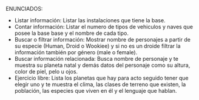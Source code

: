 ENUNCIADOS:

- Listar información: Listar las instalaciones que tiene la base.
- Contar información: Listar el numero de tipos de vehiculos y naves que posee la base base y el nombre de cada tipo.
- Buscar o filtrar información: Mostrar nombre de personajes a partir de su especie (Human, Droid o Wookiee) 
  y si no es un droide filtrar la información también por género (male o female).
- Buscar información relacionada: Busca nombre de personaje y te muestra su planeta natal y 
  demás datos del personaje como su altura, color de piel, pelo u ojos.
- Ejercicio libre: Lista los planetas que hay para acto seguido tener que elegir uno y te muestra el clima, 
  las clases de terreno que existen, la población, las especies que viven en él y el lenguaje que hablan.
